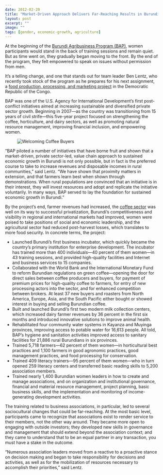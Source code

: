 ```yaml
---
date: 2012-02-20
title: "Market-Driven Approach Delivers Far-Reaching Results in Burundi"
layout: post
excerpt: ""
image: ""
tags: [gender, economic-growth, agriculture]
---
```

<p>At the beginning of the <a href="https://www.dai.com/our-work/projects/burundi-agribusiness-program-bap">Burundi Agribusiness Program (BAP)</a>, women participants would stand in the back of training sessions and remain quiet. But as time went on, they gradually began moving to the front. By the end of the program, they felt empowered to speak on issues without permission from men.</p><p>It’s a telling change, and one that stands out for team leader Ben Lentz, who recently took stock of the program as he prepares for his next assignment, a <a href="http://dai.com/our-work/projects/democratic-republic-congo%E2%80%94food-production-processing-marketing-project-fppm">food production, processing, and marketing project</a> in the Democratic Republic of the Congo.</p><p>BAP was one of the U.S. Agency for International Development’s first post-conflict initiatives aimed at increasing sustainable and diversified private sector growth. Beginning in 2007—as the country was transitioning from 15 years of civil strife—this five-year project focused on strengthening the coffee, horticulture, and dairy sectors, as well as promoting natural resource management, improving financial inclusion, and empowering women.</p><figure class="kg-card kg-image-card"><img src="https://c1.staticflickr.com/4/3791/9076734365_4911d1409c_z.jpg" class="kg-image" alt="Welcoming Coffee Buyers" loading="lazy"></figure><p>“BAP piloted a number of initiatives that have borne fruit and shown that a market-driven, private sector-led, value chain approach to sustained economic growth in Burundi is not only possible, but in fact is the preferred course to take to increase revenues and disposable incomes in rural communities,” said Lentz. “We have shown that proximity matters in extension, and that farmers learn best when shown through demonstrations. When rural populations are convinced that an initiative is in their interest, they will invest resources and adopt and replicate the initiative voluntarily. In many ways, BAP served to lay the foundation for sustained economic growth in Burundi.”</p><p>By the project’s end, farmer revenues had increased, the <a href="http://dai.com/news-publications/news/burundian-coffee-joins-ranks-international-elite">coffee sector</a> was well on its way to successful privatization, Burundi’s competitiveness and visibility in regional and international markets had improved, women were poised to take positions of social and economic leadership, and the agricultural sector had reduced post-harvest losses, which translates to more food security. In concrete terms, the project:</p><ul><li>Launched Burundi’s first business incubator, which quickly became the country’s primary institution for enterprise development. The incubator has trained more than 400 individuals—40 percent of them women—in 43 training sessions, and provided high-quality facilities and Internet and business services to 15 companies.</li><li>Collaborated with the World Bank and the International Monetary Fund to reform Burundian regulations on green coffee—opening the door for direct sales between coffee producers and buyers, for payment of premium prices for high-quality coffee to farmers, for entry of new processing actors into the sector, and for enhanced competition between brokers. At least 37 new buyers and roasters from North America, Europe, Asia, and the South Pacific either bought or showed interest in buying and selling Burundian coffee.</li><li>Built and launched Burundi’s first two modern milk collection centers, which increased dairy farmer revenues by 36 percent in the first six months and introduced innovative solutions to improve animal health.</li><li>Rehabilitated four community water systems in Kayanza and Muyinga provinces, improving access to potable water for 16,613 people. All told, BAP’s hygiene and sanitation activities improved access to sanitary facilities for 21,886 rural Burundians in six provinces.</li><li>Trained 5,718 farmers—62 percent of them women—in horticultural best practices and 1,100 farmers in good agronomic practices, good management practices, and food processing for conservation.</li><li>Trained 409 literacy trainers—95 percent of them women—who in turn opened 259 literacy centers and transferred basic reading skills to 5,200 association members.</li><li>Trained nearly 1,400 Burundian women leaders in how to create and manage associations, and on organization and institutional governance, financial and material resource management, project planning, basic business skills, and the implementation and monitoring of income-generating development activities.</li></ul><p>The training related to business associations, in particular, led to several sociocultural changes that could be far-reaching. At the most basic level, participants came to recognize that associations exist to render service to their members, not the other way around. They became more open to engaging with outside investors; they developed new skills in governance and management that should extend beyond the association context; and they came to understand that to be an equal partner in any transaction, you must have a stake in the outcome.</p><p>“Numerous association leaders moved from a reactive to a proactive stance on decision making and began to take responsibility for decisions and activities, as well as for the mobilization of resources necessary to accomplish their priorities,” said Lentz.</p>
  